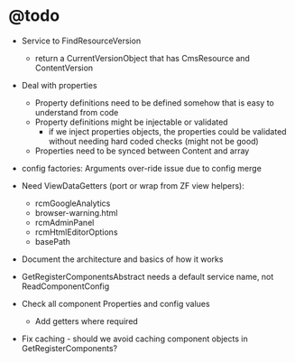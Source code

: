 @todo
=====

- Service to FindResourceVersion
    - return a CurrentVersionObject that has CmsResource and ContentVersion
    
- Deal with properties
    - Property definitions need to be defined somehow that is easy to understand from code
    - Property definitions might be injectable or validated
        - if we inject properties objects, the properties could be validated without needing hard coded checks (might not be good)
    - Properties need to be synced between Content and array

- config factories: Arguments over-ride issue due to config merge

- Need ViewDataGetters (port or wrap from ZF view helpers):
    - rcmGoogleAnalytics
    - browser-warning.html
    - rcmAdminPanel
    - rcmHtmlEditorOptions
    - basePath
  
- Document the architecture and basics of how it works

- GetRegisterComponentsAbstract needs a default service name, not ReadComponentConfig

- Check all component Properties and config values
    - Add getters where required

- Fix caching - should we avoid caching component objects in GetRegisterComponents?
